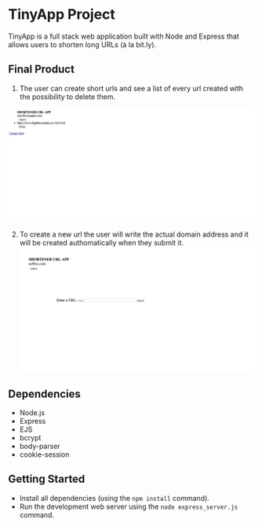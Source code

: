 # TinyApp Project
TinyApp is a full stack web application built with Node and Express that allows users to shorten long URLs (à la bit.ly).

## Final Product
1. The user can create short urls and see a list of every url created with the possibility to delete them.

!["Screenshot of the urls page"](https://github.com/pabloaredu/tiny_app/blob/master/docs/urls_page.png)


2. To create a new url the user will write the actual domain address and it will be created authomatically when they submit it.
!["Screenshot of the create new url page"](https://github.com/pabloaredu/tiny_app/blob/master/docs/new_url.png)

## Dependencies
- Node.js
- Express
- EJS
- bcrypt
- body-parser
- cookie-session

## Getting Started
- Install all dependencies (using the `npm install` command).
- Run the development web server using the `node express_server.js` command.
